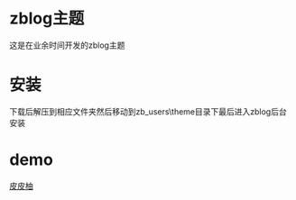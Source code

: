 # zblog主题
这是在业余时间开发的zblog主题

# 安装
下载后解压到相应文件夹然后移动到zb_users\theme目录下最后进入zblog后台安装

# demo
[皮皮柚](http://www.pipyou.com)
